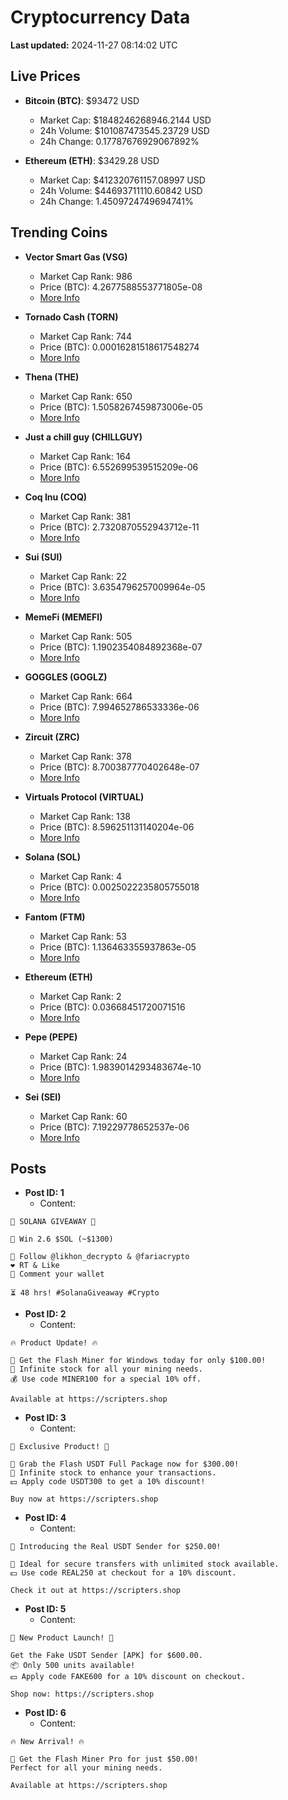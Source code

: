 # Cryptocurrency Data

**Last updated:** 2024-11-27 08:14:02 UTC

## Live Prices
- **Bitcoin (BTC)**: $93472 USD
  - Market Cap: $1848246268946.2144 USD
  - 24h Volume: $101087473545.23729 USD
  - 24h Change: 0.17787676929067892%

- **Ethereum (ETH)**: $3429.28 USD
  - Market Cap: $412320761157.08997 USD
  - 24h Volume: $44693711110.60842 USD
  - 24h Change: 1.4509724749694741%

## Trending Coins
- **Vector Smart Gas (VSG)**
  - Market Cap Rank: 986
  - Price (BTC): 4.2677588553771805e-08
  - [More Info](https://www.coingecko.com/en/coins/vector-smart-gas)

- **Tornado Cash (TORN)**
  - Market Cap Rank: 744
  - Price (BTC): 0.00016281518617548274
  - [More Info](https://www.coingecko.com/en/coins/tornado-cash)

- **Thena (THE)**
  - Market Cap Rank: 650
  - Price (BTC): 1.5058267459873006e-05
  - [More Info](https://www.coingecko.com/en/coins/thena)

- **Just a chill guy (CHILLGUY)**
  - Market Cap Rank: 164
  - Price (BTC): 6.552699539515209e-06
  - [More Info](https://www.coingecko.com/en/coins/just-a-chill-guy)

- **Coq Inu (COQ)**
  - Market Cap Rank: 381
  - Price (BTC): 2.7320870552943712e-11
  - [More Info](https://www.coingecko.com/en/coins/coq-inu)

- **Sui (SUI)**
  - Market Cap Rank: 22
  - Price (BTC): 3.6354796257009964e-05
  - [More Info](https://www.coingecko.com/en/coins/sui)

- **MemeFi (MEMEFI)**
  - Market Cap Rank: 505
  - Price (BTC): 1.1902354084892368e-07
  - [More Info](https://www.coingecko.com/en/coins/memefi)

- **GOGGLES (GOGLZ)**
  - Market Cap Rank: 664
  - Price (BTC): 7.994652786533336e-06
  - [More Info](https://www.coingecko.com/en/coins/goggles)

- **Zircuit (ZRC)**
  - Market Cap Rank: 378
  - Price (BTC): 8.700387770402648e-07
  - [More Info](https://www.coingecko.com/en/coins/zircuit)

- **Virtuals Protocol (VIRTUAL)**
  - Market Cap Rank: 138
  - Price (BTC): 8.596251131140204e-06
  - [More Info](https://www.coingecko.com/en/coins/virtual-protocol)

- **Solana (SOL)**
  - Market Cap Rank: 4
  - Price (BTC): 0.0025022235805755018
  - [More Info](https://www.coingecko.com/en/coins/solana)

- **Fantom (FTM)**
  - Market Cap Rank: 53
  - Price (BTC): 1.136463355937863e-05
  - [More Info](https://www.coingecko.com/en/coins/fantom)

- **Ethereum (ETH)**
  - Market Cap Rank: 2
  - Price (BTC): 0.03668451720071516
  - [More Info](https://www.coingecko.com/en/coins/ethereum)

- **Pepe (PEPE)**
  - Market Cap Rank: 24
  - Price (BTC): 1.9839014293483674e-10
  - [More Info](https://www.coingecko.com/en/coins/pepe)

- **Sei (SEI)**
  - Market Cap Rank: 60
  - Price (BTC): 7.19229778652537e-06
  - [More Info](https://www.coingecko.com/en/coins/sei)

## Posts
- **Post ID: 1**
  - Content:
```
🚀 SOLANA GIVEAWAY 🚀

🎁 Win 2.6 $SOL (~$1300)

🤝 Follow @likhon_decrypto & @fariacrypto
❤️ RT & Like
💬 Comment your wallet

⏳ 48 hrs! #SolanaGiveaway #Crypto
```

- **Post ID: 2**
  - Content:
```
🔥 Product Update! 🔥

🚀 Get the Flash Miner for Windows today for only $100.00!
🔋 Infinite stock for all your mining needs.
💰 Use code MINER100 for a special 10% off.

Available at https://scripters.shop
```

- **Post ID: 3**
  - Content:
```
🎁 Exclusive Product! 🎁

💸 Grab the Flash USDT Full Package now for $300.00!
🎉 Infinite stock to enhance your transactions.
💵 Apply code USDT300 to get a 10% discount!

Buy now at https://scripters.shop
```

- **Post ID: 4**
  - Content:
```
💎 Introducing the Real USDT Sender for $250.00!

💼 Ideal for secure transfers with unlimited stock available.
💵 Use code REAL250 at checkout for a 10% discount.

Check it out at https://scripters.shop
```

- **Post ID: 5**
  - Content:
```
🚀 New Product Launch! 🚀

Get the Fake USDT Sender [APK] for $600.00.
📦 Only 500 units available!
💵 Apply code FAKE600 for a 10% discount on checkout.

Shop now: https://scripters.shop
```

- **Post ID: 6**
  - Content:
```
🔥 New Arrival! 🔥

💸 Get the Flash Miner Pro for just $50.00!
Perfect for all your mining needs.

Available at https://scripters.shop
```

